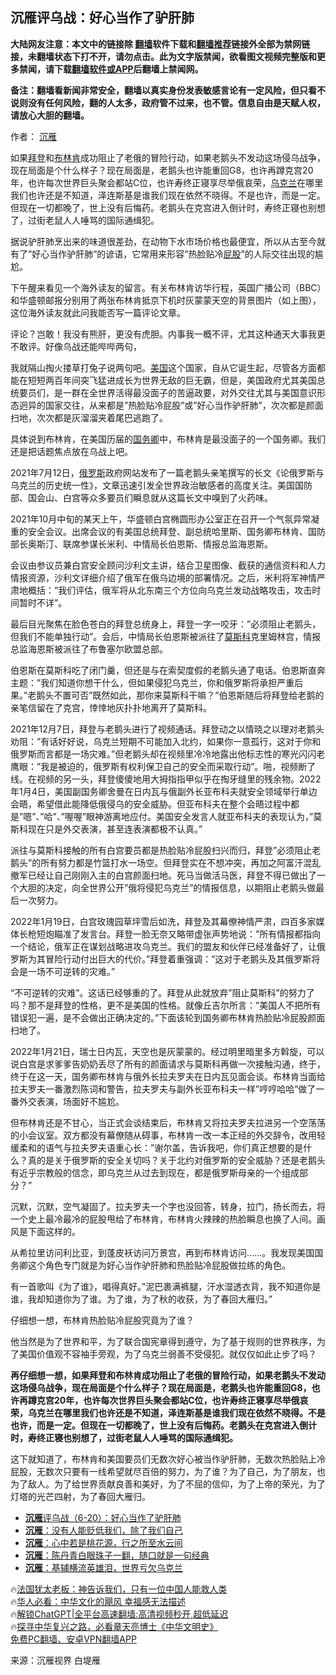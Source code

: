  <!-- 面包屑导航 --> <h2>沉雁评乌战：好心当作了驴肝肺</h2> <p class="notice"><b>大陆网友注意：本文中的链接除 <a href="https://github.com/bannedbook/fanqiang" >翻墙</a>软件下载和<a href="https://github.com/killgcd/justmysocks/blob/master/README.md">翻墙推荐</a>链接外全部为禁网链接，未翻墙状态下打不开，请勿点击。此为文字版禁闻，欲看图文视频完整版和更多禁闻，请下载<a href="https://github.com/bannedbook/fanqiang">翻墙软件或APP</a>后翻墙上禁闻网。</p><p>备注：翻墙看新闻非常安全，翻墙以真实身份发表敏感言论有一定风险，但只看不说则没有任何风险，翻的人太多，政府管不过来，也不管。信息自由是天赋人权，请放心大胆的翻墙。</b></p>  <div class="entry"> <p>作者： <a href="https://www.bannedbook.org/bnews/tag/%e6%b2%89%e9%9b%81/" class="st_tag internal_tag" rel="tag" title="标签 沉雁 下的日志">沉雁</a></p> <p id="summary">如果<a href="https://www.bannedbook.org/bnews/tag/%e6%8b%9c%e7%99%bb/" class="st_tag internal_tag" rel="tag" title="标签 拜登 下的日志">拜登</a>和<a href="https://www.bannedbook.org/bnews/tag/%e5%b8%83%e6%9e%97%e8%82%af/" class="st_tag internal_tag" rel="tag" title="标签 布林肯 下的日志">布林肯</a>成功阻止了老俄的冒险行动，如果老鹅头不发动这场侵乌战争，现在局面是个什么样子？现在局面是，老鹅头也许能重回G8，也许再蹲克宫20年，也许每次世界巨头聚会都站C位，也许寿终正寝享尽举俄哀荣，<a href="https://www.bannedbook.org/bnews/tag/%e4%b9%8c%e5%85%8b%e5%85%b0/" class="st_tag internal_tag" rel="tag" title="标签 乌克兰 下的日志">乌克兰</a>在哪里我们也许还是不知道，泽连斯基是谁我们现在依然不晓得。不是也许，而是一定。但现在一切都晚了，世上没有后悔药。老鹅头在克宫进入倒计时，寿终正寝也别想了，过街老鼠人人唾骂的国际通缉犯。</p> <p>据说驴肝肺烹出来的味道很差劲，在动物下水市场价格也最便宜，所以从古至今就有了&#8221;好心当作驴肝肺&#8221;的谚语，它常用来形容&#8221;热脸贴冷<a href="https://www.bannedbook.org/bnews/tag/%E5%B1%81%E8%82%A1/" class="st_tag internal_tag" rel="tag" title="标签 屁股 下的日志">屁股</a>&#8221;的人际交往出现的尴尬。</p> <p>下午醒来看见一个海外读友的留言。有关布林肯访华行程，英国广播公司（BBC）和华盛顿邮报分别用了两张布林肯抵京下机时灰蒙蒙天空的背景图片（如上图），这位海外读友就此问我能否写一篇评论文章。</p> <p>评论？岂敢！我没有熊肝，更没有虎胆。内事我一概不评，尤其这种通天大事我更不敢评。好像乌战还能哔哔两句，</p> <p>我就隔山掏火搂草打兔子说两句吧。<a href="https://www.bannedbook.org/bnews/tag/%e7%be%8e%e5%9b%bd/" class="st_tag internal_tag" rel="tag" title="标签 美国 下的日志">美国</a>这个国家，自从它诞生起，尽管各方面都能在短短两百年间突飞猛进成长为世界无敌的巨无霸，但是，美国政府尤其美国总统要员们，是一群在全世界活得最没面子的苦逼政要，对外交往尤其与美国意识形态迥异的国家交往，从来都是&#8221;热脸贴冷屁股&#8221;或&#8221;好心当作驴肝肺&#8221;，次次都是颜面扫地，次次都是灰溜溜夹着尾巴逃跑了。</p> <p>具体说到布林肯，在美国历届的<a href="https://www.bannedbook.org/bnews/tag/%e5%9b%bd%e5%8a%a1%e5%8d%bf/" class="st_tag internal_tag" rel="tag" title="标签 国务卿 下的日志">国务卿</a>中，布林肯是最没面子的一个国务卿。我们还是把话题焦点放在乌战上吧。</p> <p>2021年7月12日，<a href="https://www.bannedbook.org/bnews/tag/%e4%bf%84%e7%bd%97%e6%96%af/" class="st_tag internal_tag" rel="tag" title="标签 俄罗斯 下的日志">俄罗斯</a>政府网站发布了一篇老鹅头亲笔撰写的长文《论俄罗斯与乌克兰的历史统一性》，文章迅速引发全世界政治敏感者的高度关注。美国国防部、国会山、白宫等众多要员们瞬息就从这篇长文中嗅到了火药味。</p> <p>2021年10月中旬的某天上午，华盛顿白宫椭圆形办公室正在召开一个气氛异常凝重的安全会议。出席会议的有美国总统拜登、副总统哈里斯、国务卿布林肯、国防部长奥斯汀、联席参谋长米利、中情局长伯恩斯、情报总监海恩斯。</p> <p>会议由参议员兼白宫安全顾问沙利文主讲，结合卫星图像、截获的通信资料和人力情报资源，沙利文详细介绍了俄军在俄乌边境的部署情况。之后，米利将军神情严肃地概括：&#8221;我们评估，俄军将从北东南三个方位向乌克兰发动战略攻击，攻击时间暂时不详&#8221;。</p> <p>最后目光聚焦在脸色苍白的拜登总统身上，拜登一字一咬牙：&#8221;必须阻止老鹅头，但我们不能单独行动&#8221;。会后，中情局长伯恩斯被派往了<a href="https://www.bannedbook.org/bnews/tag/%e8%8e%ab%e6%96%af%e7%a7%91/" class="st_tag internal_tag" rel="tag" title="标签 莫斯科 下的日志">莫斯科</a>克里姆林宫，情报总监海恩斯被派往了布鲁塞尔欧盟总部。</p> <p>伯恩斯在莫斯科吃了闭门羹，但还是与在索契度假的老鹅头通了电话。伯恩斯直奔主题：&#8221;我们知道你想干什么，但如果侵犯乌克兰，你和俄罗斯将承担严重后果。&#8221;老鹅头不置可否&#8221;既然如此，那你来莫斯科干嘛？&#8221;伯恩斯随后将拜登给老鹅的亲笔信留在了克宫，悻悻地灰扑扑地离开了莫斯科。</p>  <p>2021年12月7日，拜登与老鹅头进行了视频通话。拜登动之以情晓之以理对老鹅头劝阻：&#8221;有话好好说，乌克兰短期不可能加入北约，如果你一意孤行，这对于你和俄罗斯而言都是一场灾难。&#8221;但老鹅头却在视频里冷冷地露出他标志性的寒光闪闪老鹰眼：&#8221;我是被迫的，俄罗斯有权利保卫自己的安全而采取行动&#8221;。啪，视频断了线。在视频的另一头，拜登傻傻地用大拇指指甲似乎在掏牙缝里的残余物。2022年1月4日，美国副国务卿舍曼在日内瓦与俄副外长亚布科夫就安全领域举行单边会晤，希望借此能降低俄侵乌的安全威胁。但亚布科夫在整个会晤过程中都是&#8221;嗯&#8221;、&#8221;哈&#8221;、&#8221;喔喔&#8221;眼神游离地应付。美国安全发言人就亚布科夫的表现认为，&#8221;莫斯科现在只是外交表演，甚至连表演都极不认真。&#8221;</p> <p>派往与莫斯科接触的所有白宫要员都是热脸贴冷屁股扫兴而归，拜登&#8221;必须阻止老鹅头&#8221;的所有努力都是竹篮打水一场空。但拜登实在不想冲突，再加之阿富汗混乱撤军已经让自己刚刚入主的白宫颜面扫地。死马当做活马医，拜登不得已做出了一个大胆的决定，向全世界公开&#8221;俄将侵犯乌克兰&#8221;的情报信息，以期阻止老鹅头做最后一次努力。</p> <p>2022年1月19日，白宫玫瑰园草坪雪后如洗，拜登及其幕僚神情严肃，四百多家媒体长枪短炮瞄准了发言台。拜登一脸无奈又略带虚张声势地说：&#8221;所有情报都指向一个结论，俄军正在谋划战略进攻乌克兰。我们的盟友和伙伴已经准备好了，让俄罗斯为其冒险行动付出巨大的代价。&#8221;拜登着重强调：&#8221;这对于老鹅头及其俄罗斯将会是一场不可逆转的灾难。&#8221;</p> <p>&#8220;不可逆转的灾难&#8221;。这话已经够重的了。拜登从此就放弃&#8221;阻止莫斯科&#8221;的努力了吗？那不是拜登的性格，更不是美国的性格。就像丘吉尔所言：&#8221;美国人不把所有错误犯一遍，是不会做出正确决定的。&#8221;下面该轮到国务卿布林肯热脸贴冷屁股颜面扫地了。</p> <p>2022年1月21日，瑞士日内瓦，天空也是灰蒙蒙的。经过明里暗里多方斡旋，可以说白宫是求爹爹告奶奶丢尽了所有的颜面请求与莫斯科再做一次接触沟通，终于，终于在这一天，国务卿布林肯与俄外长拉夫罗夫在日内瓦见面会谈。布林肯当面给拉夫罗夫一番激烈陈词和警告，拉夫罗夫与副外长亚布科夫一样&#8221;哼哼哈哈&#8221;做了一番外交表演，场面好不尴尬。</p> <p>但布林肯还是不甘心，当正式会谈结束后，布林肯又将拉夫罗夫拉进另一个空荡荡的小会议室。双方都没有幕僚随从碍事，布林肯一改一本正经的外交辞令，改用轻缓柔和的语气与拉夫罗夫语重心长：&#8221;谢尔盖，告诉我吧，你们真正想要的是什么？真的是关于俄罗斯的安全关切吗？关于北约对俄罗斯的安全威胁？还是老鹅头有近乎宗教般的信念，即乌克兰从过去到现在，都是俄罗斯母亲的一个组成部分？&#8221;</p>  <p>沉默，沉默，空气凝固了。拉夫罗夫一个字也没回答，转身，拉门，扬长而去，将一个史上最冷最冷的屁股甩给了布林肯，布林肯火辣辣的热脸瞬息也换了人间。画风是下面这样的。</p> <p>从希拉里访问利比亚，到蓬皮袄访问万景宫，再到布林肯访问……。我发现美国国务卿这个角色专门就是为好心当作驴肝肺和热脸贴冷屁股做拉练的角色。</p> <p>有一首歌叫《为了谁》，唱得真好。&#8221;泥巴裹满裤腿，汗水湿透衣背，我不知道你是谁，我却知道你为了谁。为了谁，为了秋的收获，为了春回大雁归。&#8221;</p> <p>仔细想一想，布林肯热脸贴冷屁股究竟为了谁？</p> <p>他当然是为了世界和平，为了联合国宪章得到遵守，为了基于规则的世界秩序，为了美国价值观不容袖手旁观，为了乌克兰弱善不受侵犯。就仅仅如此止步了吗？</p> <p><strong>再仔细想一想，如果拜登和布林肯成功阻止了老俄的冒险行动，如果老鹅头不发动这场侵乌战争，现在局面是个什么样子？现在局面是，老鹅头也许能重回G8，也许再蹲克宫20年，也许每次世界巨头聚会都站C位，也许寿终正寝享尽举俄哀荣，乌克兰在哪里我们也许还是不知道，泽连斯基是谁我们现在依然不晓得。不是也许，而是一定。但现在一切都晚了，世上没有后悔药。老鹅头在克宫进入倒计时，寿终正寝也别想了，过街老鼠人人唾骂的国际通缉犯。</strong></p>  <p>这下就知道了，布林肯和美国要员们无数次好心被当作驴肝肺，无数次热脸贴上冷屁股，无数次只要有一线希望就尽百倍的努力，为了谁？为了自己，为了朋友，也为了敌人。为了给世界贡献良善和美好，为了不屈的信仰，为了上帝的荣光，为了灯塔的光芒四射，为了春回大雁归。</p> <!--<div id="taboola-mid-1"></div>--><ul class='op-related-articles' title='相关阅读'> <li><a href='https://www.bannedbook.org/bnews/baitai/20230622/1899483.html' target='_blank'><b>沉雁</b>评乌战（6-20）：好心当作了驴肝肺</a></li> <li><a href='https://www.bannedbook.org/bnews/baitai/20230526/1889013.html' target='_blank'><b>沉雁</b>：没有人能贬低我们，除了我们自己</a></li> <li><a href='https://www.bannedbook.org/bnews/baitai/20230524/1888241.html' target='_blank'><b>沉雁</b>：心中若是桃花源，行之所至水云间</a></li> <li><a href='https://www.bannedbook.org/bnews/baitai/20230423/1875638.html' target='_blank'><b>沉雁</b>：陈丹青白眼珠子一翻，随口就是一句经典</a></li> <li><a href='https://www.bannedbook.org/bnews/baitai/20230224/1852844.html' target='_blank'><b>沉雁</b>：基辅横流英雄泪，世界亏欠乌克兰</a></li> </ul> <p class="texttj"> 🔥<a href="https://www.bannedbook.org/bnews/ssgc/20230219/1850782.html" target="_blank">法国犹太老板：神告诉我们，只有一位中国人能救人类</a><br/> 🔥<a href="https://www.bannedbook.org/bnews/comments/20220220/1694796.html" target="_blank">华人必看：中华文化的飓风 幸福感无法描述</a><br/> 🔥<a href="https://github.com/bannedbook/fanqiang/wiki/V2ray%E6%9C%BA%E5%9C%BA" target="_blank">解锁ChatGPT|全平台高速翻墙:高清视频秒开,超低延迟</a><br/> 🔥<a href="https://www.bannedbook.org/bnews/comments/20220808/1768773.html" target="_blank">探寻中华复兴之路，必看章天亮博士《中华文明史》</a><br/> <a href="https://github.com/bannedbook/fanqiang/wiki/%E7%A6%81%E9%97%BB%E7%BD%91%E5%AE%89%E5%8D%93%E7%BF%BB%E5%A2%99%E6%96%B0%E9%97%BBAPP" target="_blank">免费PC翻墙、安卓VPN翻墙APP</a><br/> </p><p class="src-info">来源：沉雁视界 白堤雁 </p><a name='sharetosocial'></a> <div style="margin-bottom:5px;padding-bottom:5px;clear:both"> <div id="archive-pix-1" class="banner-ads"> <!-- AuctionX Display platform tag START --> <div id="27602x728x90x621x_ADSLOT1" clicktrack="%%CLICK_URL_ESC%%"></div>  <!-- AuctionX Display platform tag END --> </div> <div id="archive-pix-2" class="banner-ads"> <!-- AuctionX Display platform tag START --> <div id="27556x300x250x621x_ADSLOT1" clicktrack="%%CLICK_URL_ESC%%" style="margin:0 auto;text-align:center"></div>  <!-- AuctionX Display platform tag END --> </div> </div>  <div id="archive-pix-1" class="banner-ads"> <!-- AuctionX Display platform tag START --> <div id="27603x728x90x621x_ADSLOT1" clicktrack="%%CLICK_URL_ESC%%"></div>  <!-- AuctionX Display platform tag END --> </div> </div><!--END ENTRY--> 
